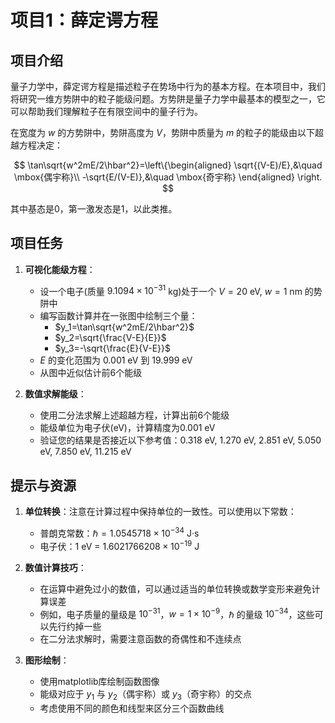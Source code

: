 # 项目1：薛定谔方程

## 项目介绍

量子力学中，薛定谔方程是描述粒子在势场中行为的基本方程。在本项目中，我们将研究一维方势阱中的粒子能级问题。方势阱是量子力学中最基本的模型之一，它可以帮助我们理解粒子在有限空间中的量子行为。

在宽度为 $w$ 的方势阱中，势阱高度为 $V$，势阱中质量为 $m$ 的粒子的能级由以下超越方程决定：

$$
\tan\sqrt{w^2mE/2\hbar^2}=\left\{\begin{aligned}
\sqrt{(V-E)/E},&\quad \mbox{偶宇称}\\
-\sqrt{E/(V-E)},&\quad \mbox{奇宇称}
\end{aligned}
\right.
$$

其中基态是0，第一激发态是1，以此类推。

## 项目任务

1. **可视化能级方程**：
   - 设一个电子(质量 $9.1094\times10^{-31}$ kg)处于一个 $V=20$ eV, $w=1$ nm 的势阱中
   - 编写函数计算并在一张图中绘制三个量：
     - $y_1=\tan\sqrt{w^2mE/2\hbar^2}$
     - $y_2=\sqrt{\frac{V-E}{E}}$
     - $y_3=-\sqrt{\frac{E}{V-E}}$
   - $E$ 的变化范围为 0.001 eV 到 19.999 eV
   - 从图中近似估计前6个能级

2. **数值求解能级**：
   - 使用二分法求解上述超越方程，计算出前6个能级
   - 能级单位为电子伏(eV)，计算精度为0.001 eV
   - 验证您的结果是否接近以下参考值：0.318 eV, 1.270 eV, 2.851 eV, 5.050 eV, 7.850 eV, 11.215 eV

## 提示与资源

1. **单位转换**：注意在计算过程中保持单位的一致性。可以使用以下常数：
   - 普朗克常数：$\hbar = 1.0545718 \times 10^{-34}$ J·s
   - 电子伏：1 eV = $1.6021766208 \times 10^{-19}$ J

2. **数值计算技巧**：
   - 在运算中避免过小的数值，可以通过适当的单位转换或数学变形来避免计算误差
   - 例如，电子质量的量级是 $10^{-31}$，$w=1\times10^{-9}$，$\hbar$ 的量级 $10^{-34}$，这些可以先行约掉一些
   - 在二分法求解时，需要注意函数的奇偶性和不连续点

3. **图形绘制**：
   - 使用matplotlib库绘制函数图像
   - 能级对应于 $y_1$ 与 $y_2$（偶宇称）或 $y_3$（奇宇称）的交点
   - 考虑使用不同的颜色和线型来区分三个函数曲线